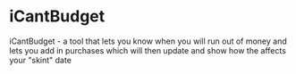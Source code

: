 iCantBudget
===========

iCantBudget - a tool that lets you know when you will run out of money and lets you add in purchases which will then update and show how the affects your "skint" date
